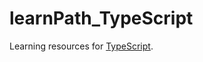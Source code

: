 # learnPath_TypeScript
Learning resources for [TypeScript](https://github.com/Microsoft/TypeScript).
